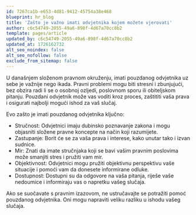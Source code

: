 ```yaml
---
id: 7267ca1b-e653-4d81-9412-45754a38e468
blueprint: hr_blog
title: 'Zašto je važno imati odvjetnika kojem možete vjerovati'
author: c6c54749-2055-49a6-898f-4d67a70cc8b2
template: pages/article
updated_by: c6c54749-2055-49a6-898f-4d67a70cc8b2
updated_at: 1726162732
alt_seo_noindex: false
alt_seo_nofollow: false
exclude_from_sitemap: false
---
```

U današnjem složenom pravnom okruženju, imati pouzdanog odvjetnika uz sebe je važnije nego ikada. Pravni problemi mogu biti stresni i zbunjujući, bez obzira radi li se o osobnoj ozljedi, poslovnom sporu ili obiteljskom pitanju. Pouzdani odvjetnik može vas voditi kroz proces, zaštititi vaša prava i osigurati najbolji mogući ishod za vaš slučaj.

Evo zašto je imati pouzdanog odvjetnika ključno:

- Stručnost: Odvjetnici imaju dubinsko poznavanje zakona i mogu objasniti složene pravne koncepte na način koji razumijete.
- Zastupanje: Borit će se za vaša prava i interese, kako unutar tako i izvan sudnice.
- Mir: Znati da imate stručnjaka koji se bavi vašim pravnim poslovima može smanjiti stres i pružiti vam mir.
- Objektivnost: Odvjetnici mogu pružiti objektivnu perspektivu vaše situacije i pomoći vam da donesete informirane odluke.
- Dostupnost: Dostupni su da odgovore na vaša pitanja, riješe vaše nedoumice i informiraju vas o napretku vašeg slučaja.

Ako se suočavate s pravnim izazovom, ne ustručavajte se potražiti pomoć pouzdanog odvjetnika. Oni mogu napraviti veliku razliku u ishodu vašeg slučaja.